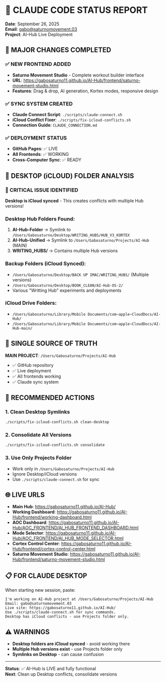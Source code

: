 # 🤖 CLAUDE CODE STATUS REPORT
**Date**: September 26, 2025  
**Email**: gabo@saturnomovement.03  
**Project**: AI-Hub Live Deployment

## 🚨 MAJOR CHANGES COMPLETED

### ✅ NEW FRONTEND ADDED
- **Saturno Movement Studio** - Complete workout builder interface
- **URL**: https://gabosaturno11.github.io/AI-Hub/frontend/saturno-movement-studio.html
- **Features**: Drag & drop, AI generation, Kortex modes, responsive design

### ✅ SYNC SYSTEM CREATED
- **Claude Connect Script**: `./scripts/claude-connect.sh`
- **iCloud Conflict Fixer**: `./scripts/fix-icloud-conflicts.sh`
- **Connection Guide**: `CLAUDE_CONNECTION.md`

### ✅ DEPLOYMENT STATUS
- **GitHub Pages**: ✅ LIVE
- **All Frontends**: ✅ WORKING
- **Cross-Computer Sync**: ✅ READY

## 📁 DESKTOP (iCLOUD) FOLDER ANALYSIS

### 🚨 CRITICAL ISSUE IDENTIFIED
**Desktop is iCloud synced** - This creates conflicts with multiple Hub versions!

### Desktop Hub Folders Found:
1. **AI-Hub-Folder** → Symlink to `/Users/Gabosaturno/Desktop/WRITING_HUBS/HUB_V3_KORTEX`
2. **AI-Hub-Unified** → Symlink to `/Users/Gabosaturno/Projects/AI-Hub` (MAIN)
3. **WRITING_HUBS/** → Contains multiple Hub versions

### Backup Folders (iCloud Synced):
- `/Users/Gabosaturno/Desktop/BACK UP IMAC/WRITING_HUBS/` (Multiple versions)
- `/Users/Gabosaturno/Desktop/BOOK_CLEAN/AI-Hub-OS-2/`
- Various "Writting Hub" experiments and deployments

### iCloud Drive Folders:
- `/Users/Gabosaturno/Library/Mobile Documents/com~apple~CloudDocs/AI-Hub/`
- `/Users/Gabosaturno/Library/Mobile Documents/com~apple~CloudDocs/AI-Hub-main/`

## 🎯 SINGLE SOURCE OF TRUTH
**MAIN PROJECT**: `/Users/Gabosaturno/Projects/AI-Hub`
- ✅ GitHub repository
- ✅ Live deployment
- ✅ All frontends working
- ✅ Claude sync system

## 🔧 RECOMMENDED ACTIONS

### 1. Clean Desktop Symlinks
```bash
./scripts/fix-icloud-conflicts.sh clean-desktop
```

### 2. Consolidate All Versions
```bash
./scripts/fix-icloud-conflicts.sh consolidate
```

### 3. Use Only Projects Folder
- Work only in `/Users/Gabosaturno/Projects/AI-Hub`
- Ignore Desktop/iCloud versions
- Use `./scripts/claude-connect.sh` for sync

## 🌐 LIVE URLS
- **Main Hub**: https://gabosaturno11.github.io/AI-Hub/
- **Working Dashboard**: https://gabosaturno11.github.io/AI-Hub/frontend/working-dashboard.html
- **AOC Dashboard**: https://gabosaturno11.github.io/AI-Hub/AOC_FRONTEND/AI_HUB_FRONTEND_DASHBOARD.html
- **Mode Selector**: https://gabosaturno11.github.io/AI-Hub/AOC_FRONTEND/AI_HUB_MODE_SELECTOR.html
- **Cortex Control Center**: https://gabosaturno11.github.io/AI-Hub/frontend/cortex-control-center.html
- **Saturno Movement Studio**: https://gabosaturno11.github.io/AI-Hub/frontend/saturno-movement-studio.html

## 📋 FOR CLAUDE DESKTOP
When starting new session, paste:
```
I'm working on AI-Hub project at /Users/Gabosaturno/Projects/AI-Hub
Email: gabo@saturnomovement.03
Live site: https://gabosaturno11.github.io/AI-Hub/
Use ./scripts/claude-connect.sh for sync commands.
Desktop has iCloud conflicts - use Projects folder only.
```

## ⚠️ WARNINGS
- **Desktop folders are iCloud synced** - avoid working there
- **Multiple Hub versions exist** - use Projects folder only
- **Symlinks on Desktop** - can cause confusion

---
**Status**: ✅ AI-Hub is LIVE and fully functional  
**Next**: Clean up Desktop conflicts, consolidate versions